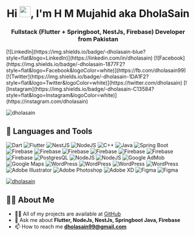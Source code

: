 
<h1 align="center">Hi <img src="https://raw.githubusercontent.com/MartinHeinz/MartinHeinz/master/wave.gif" width="30px">, I'm H M Mujahid aka DholaSain</h1>

<h3 align="center">Fullstack (Flutter + Springboot, NestJs, Firebase) Developer from Pakistan</h3>
[![LinkedIn](https://img.shields.io/badge/-dholasain-blue?style=flat&logo=LinkedIn)](https://linkedin.com/in/dholasain) [![Facebook](https://img.shields.io/badge/-dholasain-1877F2?style=flat&logo=Facebook&logoColor=white)](https://fb.com/dholasain99) [![Twitter](https://img.shields.io/badge/-dholasain-1DA1F2?style=flat&logo=Twitter&logoColor=white)](https://twitter.com/dholasain) [![Instagram](https://img.shields.io/badge/-dholasain-C13584?style=flat&logo=Instagram&logoColor=white)](https://instagram.com/dholasain)


<p align="left"> <img src="https://komarev.com/ghpvc/?username=dholasain&label=Profile%20views&color=0e75b6&style=flat" alt="dholasain" /> </p>

## 🚀 Languages and Tools

![Dart](https://img.shields.io/badge/-Dart-000?&logo=dart) ![Flutter](https://img.shields.io/badge/-Flutter-000?&logo=flutter) ![NestJS](https://img.shields.io/badge/-nestjs-000?&logo=nestjs) ![NodeJS](https://img.shields.io/badge/-nodejs-000?&logo=node) ![C++](https://img.shields.io/badge/-cplusplus-000?&logo=Cplusplus) ![Java](https://img.shields.io/badge/-java-000?&logo=java) ![Spring Boot](https://img.shields.io/badge/-springboot-000?&logo=spring) ![Firebase](https://img.shields.io/badge/-Firebase-000?&logo=firebase) 
![Firebase](https://img.shields.io/badge/-AWS-000?&logo=aws) ![Firebase](https://img.shields.io/badge/-GoogleCloud-000?&logo=google-cloud) ![Firebase](https://img.shields.io/badge/-RESTful-000?&logo=RESTful) ![Firebase](https://img.shields.io/badge/-GraphQL-000?&logo=GraphQL) ![Firebase](https://img.shields.io/badge/-gRPC-000?&logo=gRPC) ![Firebase](https://img.shields.io/badge/-Socket.io-000?&logo=socket.io) 
![PostgresQL](https://img.shields.io/badge/-Postgresql-000?&logo=postgresql) ![NodeJS](https://img.shields.io/badge/-MySQL-666?&logo=mysql) ![NodeJS](https://img.shields.io/badge/-MongoDB-1?&logo=mongodb) 
 ![Google AdMob](https://img.shields.io/badge/-AdMob-000?&logo=google-admob) ![Google Maps](https://img.shields.io/badge/-maps-000?&logo=google-maps) ![WordPress](https://img.shields.io/badge/-WordPress-000?&logo=wordpress) ![WordPress](https://img.shields.io/badge/-WebRTC-000?&logo=webrtc)  ![WordPress](https://img.shields.io/badge/iOS-000?&logo=apple) ![WordPress](https://img.shields.io/badge/-Android-000?&logo=android) 
 ![Adobe Illustrator](https://img.shields.io/badge/-Illustrator-000?&logo=adobe-illustrator) ![Adobe Photoshop](https://img.shields.io/badge/-Photoshop-000?&logo=adobe-photoshop) ![Adobe XD](https://img.shields.io/badge/-Xd-000?&logo=adobe-xd) ![Figma](https://img.shields.io/badge/-Figma-000?&logo=figma) ![Figma](https://img.shields.io/badge/-Canva-000?&logo=canva)
<p align="left">
    <a href="https://github.com/dholasain/github-profile-trophy">
        <img src="https://github-profile-trophy.vercel.app/?username=dholasain&no-bg=true&margin-w=2&margin-h=2&theme=matrix" alt="dholasain" />
    </a>
</p>

## 🙋‍♂️ About Me

- 👨‍💻 All of my projects are available at [GitHub](https://github.com/dholasain)
- 💬 Ask me about **Flutter, NodeJs, NestJs, Springboot Java, Firebase**
- 📫 How to reach me **dholasain99@gmail.com**

